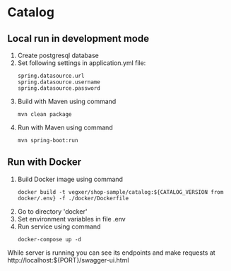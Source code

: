 # Catalog

## Local run in development mode
1) Create postgresql database
2) Set following settings in application.yml file:
   ```
   spring.datasource.url
   spring.datasource.username
   spring.datasource.password
   ```
3) Build with Maven using command
    ```
    mvn clean package
    ```
4) Run with Maven using command
    ```
    mvn spring-boot:run
    ```
   
## Run with Docker
1) Build Docker image using command
   ```
   docker build -t vegxer/shop-sample/catalog:${CATALOG_VERSION from docker/.env} -f ./docker/Dockerfile
   ```
2) Go to directory 'docker'
3) Set environment variables in file .env
4) Run service using command
   ```
   docker-compose up -d
   ```
   
While server is running you can see its endpoints and make requests at http://localhost:${PORT}/swagger-ui.html